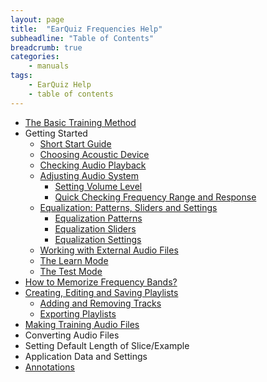 ```yaml
---
layout: page
title:  "EarQuiz Frequencies Help"
subheadline: "Table of Contents"
breadcrumb: true
categories:
    - manuals
tags:
    - EarQuiz Help
    - table of contents
---
```


* [The Basic Training Method](basic-training-method/)
* Getting Started
  - [Short Start Guide](short-start-guide/)
  - [Choosing Acoustic Device](choosing-acoustic-device/)
  - [Checking Audio Playback](checking-audio-playback/)
  - [Adjusting Audio System](adjusting-audio-system/)
    * [Setting Volume Level](adjusting-audio-system/#setting-volume-level)
    * [Quick Checking Frequency Range and Response](adjusting-audio-system/#quick-checking-frequency-range-and-response)
  - [Equalization: Patterns, Sliders and Settings](equalization-patterns-sliders-settings)
    * [Equalization Patterns](equalization-patterns-sliders-settings/)
    * [Equalization Sliders](equalization-patterns-sliders-settings/#equalization-sliders)
    * [Equalization Settings](equalization-patterns-sliders-settings/#equalization-settings)
  - [Working with External Audio Files](working-with-external-audio-files/)
  - [The Learn Mode](learn-mode/)
  - [The Test Mode](test-mode/)
* [How to Memorize Frequency Bands?](memorizing-frequencies/)
* [Creating, Editing and Saving Playlists](create-edit-save-playlists/)
  - [Adding and Removing Tracks](create-edit-save-playlists/#adding-and-removing-tracks)
  - [Exporting Playlists](create-edit-save-playlists/#exporting-playlists)
* [Making Training Audio Files](making-training-audio/)
* Converting Audio Files
* Setting Default Length of Slice/Example
* Application Data and Settings
* [Annotations](#pink-noise)